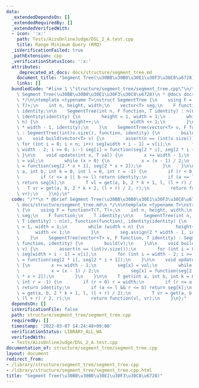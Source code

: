 ```yaml
---
data:
  _extendedDependsOn: []
  _extendedRequiredBy: []
  _extendedVerifiedWith:
  - icon: ':x:'
    path: Tests/AizuOnlineJudge/DSL_2_A.test.cpp
    title: Range Minimum Query (RMQ)
  _isVerificationFailed: true
  _pathExtension: cpp
  _verificationStatusIcon: ':x:'
  attributes:
    _deprecated_at_docs: docs/structure/segment_tree.md
    document_title: "Segment Tree(\u30BB\u30B0\u30E1\u30F3\u30C8\u6728)"
    links: []
  bundledCode: "#line 1 \"structure/segment_tree/segment_tree.cpp\"\n/**\n * @brief\
    \ Segment Tree(\u30BB\u30B0\u30E1\u30F3\u30C8\u6728)\n * @docs docs/structure/segment_tree.md\n\
    \ */\n\ntemplate <typename T>\nstruct SegmentTree {\n    using F = function<T(T,\
    \ T)>;\n    int n, height, width;\n    vector<T> seg;\n    F function;\n    T\
    \ identity;\n\n    SegmentTree(int n, F function, T identity) : n(n), function(function),\
    \ identity(identity) {\n        height = 1, width = 1;\n        while (width <\
    \ n) {\n            height++;\n            width << 1;\n        }\n        seg.assign(2\
    \ * width - 1, identity);\n    }\n    SegmentTree(vector<T> v, F function, T identity)\
    \ : SegmentTree((int)v.size(), function, identity) {\n        build(v);\n    }\n\
    \n    void build(vector<T> v) {\n        assert(n == (int)v.size());\n       \
    \ for (int i = 0; i < n; i++) seg[width + i - 1] = v[i];\n        for (int i =\
    \ width - 2; i >= 0; i--) seg[i] = function(seg[2 * i], seg[2 * i + 1]);\n   \
    \ }\n\n    void update(int x, T val) {\n        x += width - 1;\n        seg[x]\
    \ = val;\n        while (x > 0) {\n            x = (x - 1) / 2;\n            seg[x]\
    \ = function(seg[2 * x + 1], seg[2 * x + 2]);\n        }\n    }\n\n    T get(int\
    \ a, int b, int k = 0, int l = 0, int r = -1) {\n        if (r < 0) r = width;\n\
    \        if (r <= a || b <= l) return identity;\n        if (a <= l && r <= b)\
    \ return seg[k];\n        T vl = get(a, b, 2 * k + 1, l, (l + r) / 2);\n     \
    \   T vr = get(a, b, 2 * k + 2, (l + r) / 2, r);\n        return function(vl,\
    \ vr);\n    }\n};\n"
  code: "/**\n * @brief Segment Tree(\u30BB\u30B0\u30E1\u30F3\u30C8\u6728)\n * @docs\
    \ docs/structure/segment_tree.md\n */\n\ntemplate <typename T>\nstruct SegmentTree\
    \ {\n    using F = function<T(T, T)>;\n    int n, height, width;\n    vector<T>\
    \ seg;\n    F function;\n    T identity;\n\n    SegmentTree(int n, F function,\
    \ T identity) : n(n), function(function), identity(identity) {\n        height\
    \ = 1, width = 1;\n        while (width < n) {\n            height++;\n      \
    \      width << 1;\n        }\n        seg.assign(2 * width - 1, identity);\n\
    \    }\n    SegmentTree(vector<T> v, F function, T identity) : SegmentTree((int)v.size(),\
    \ function, identity) {\n        build(v);\n    }\n\n    void build(vector<T>\
    \ v) {\n        assert(n == (int)v.size());\n        for (int i = 0; i < n; i++)\
    \ seg[width + i - 1] = v[i];\n        for (int i = width - 2; i >= 0; i--) seg[i]\
    \ = function(seg[2 * i], seg[2 * i + 1]);\n    }\n\n    void update(int x, T val)\
    \ {\n        x += width - 1;\n        seg[x] = val;\n        while (x > 0) {\n\
    \            x = (x - 1) / 2;\n            seg[x] = function(seg[2 * x + 1], seg[2\
    \ * x + 2]);\n        }\n    }\n\n    T get(int a, int b, int k = 0, int l = 0,\
    \ int r = -1) {\n        if (r < 0) r = width;\n        if (r <= a || b <= l)\
    \ return identity;\n        if (a <= l && r <= b) return seg[k];\n        T vl\
    \ = get(a, b, 2 * k + 1, l, (l + r) / 2);\n        T vr = get(a, b, 2 * k + 2,\
    \ (l + r) / 2, r);\n        return function(vl, vr);\n    }\n};"
  dependsOn: []
  isVerificationFile: false
  path: structure/segment_tree/segment_tree.cpp
  requiredBy: []
  timestamp: '2022-03-07 14:24:48+09:00'
  verificationStatus: LIBRARY_ALL_WA
  verifiedWith:
  - Tests/AizuOnlineJudge/DSL_2_A.test.cpp
documentation_of: structure/segment_tree/segment_tree.cpp
layout: document
redirect_from:
- /library/structure/segment_tree/segment_tree.cpp
- /library/structure/segment_tree/segment_tree.cpp.html
title: "Segment Tree(\u30BB\u30B0\u30E1\u30F3\u30C8\u6728)"
---
```

